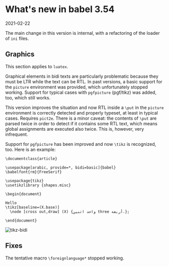 # What's new in babel 3.54

2021-02-22

The main change in this version is internal, with a refactoring of the loader of `ini` files.

## Graphics

This section applies to `luatex`.

Graphical elements in bidi texts are particularly problematic because they must be LTR while the text can be RTL. In past versions, a basic support for the `picture` environment was provided, which unfortunately stopped working. Support for typical cases with `pgfpicture` (pgf/tikz) was added, too, which still works.

This version improves the situation and now RTL inside a `\put` in the `picture` environment is correctly detected and properly typeset, at least in typical cases. Requires `pict2e`. There is a minor caveat: the contents of `\put` are parsed twice in order to detect if it contains some RTL text, which means global assignments are executed also twice. This is, however, very infrequent.

Support for `pgfpicture` has been improved and now `\tikz` is recognized, too. Here is an example:
```
\documentclass{article}

\usepackage[arabic, provide=*, bidi=basic]{babel}
\babelfont{rm}{FreeSerif}

\usepackage{tikz}
\usetikzlibrary {shapes.misc}

\begin{document}

Hello
\tikz[baseline=(X.base)]
  \node [cross out,draw] (X) {واحد اثنين three أربعة.};

\end{document}
```
![tikz-bidi](https://user-images.githubusercontent.com/1314536/108627618-e3099e80-7456-11eb-8313-c1ab6a477f86.png)

## Fixes

The tentative macro `\foreignlanguage*` stopped working.
